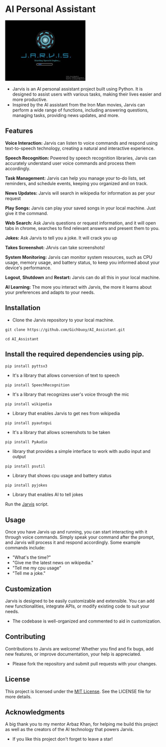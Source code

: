 # AI Personal Assistant
![Jarvis](./img/jarv.jpeg)

- Jarvis is an AI personal assistant project built using Python. It is designed to assist users with various tasks, making their lives easier and more productive.
- Inspired by the AI assistant from the Iron Man movies, Jarvis can perform a wide range of functions, including answering questions, managing tasks, providing news updates, and more.

## Features
**Voice Interaction:** Jarvis can listen to voice commands and respond using text-to-speech technology, creating a natural and interactive experience.

**Speech Recognition:** Powered by speech recognition libraries, Jarvis can accurately understand user voice commands and process them accordingly.

**Task Management:** Jarvis can help you manage your to-do lists, set reminders, and schedule events, keeping you organized and on track.

**News Updates:** Jarvis will search in wikipedia for information as per your request

**Play Songs:** Jarvis can play your saved songs in your local machine. Just give it the command.

**Web Search:** Ask Jarvis questions or request information, and it will open tabs in chrome, searches to find relevant answers and present them to you.

**Jokes:** Ask Jarvis to tell you a joke. It will crack you up

**Takes Screenshot:** JArvis can take screenshots!

**System Monitoring:** Jarvis can monitor system resources, such as CPU usage, memory usage, and battery status, to keep you informed about your device's performance.

**Logout**, **Shutdown** and **Restart:** Jarvis can do all this in your local machine.

**AI Learning:** The more you interact with Jarvis, the more it learns about your preferences and adapts to your needs.


## Installation
- Clone the Jarvis repository to your local machine.
```
git clone https://github.com/Gichbuoy/AI_Assistant.git
```
```
cd AI_Assistant
```


## Install the required dependencies using pip.
```
pip install pyttsx3
```
- It's a library that allows conversion of text to speech

```
pip install SpeechRecognition
```
- It's a library that recognizes user's voice through the mic

```
pip install wikipedia
```
- Library that enables Jarvis to get nes from wikipedia

```
pip install pyautogui
```
- It's a library that allows screenshots to be taken

```
pip install PyAudio
```
- library that provides a simple interface to work with audio input and output

```
pip install psutil
```
- Library that shows cpu usage and battery status

```
pip install pyjokes
```
- Library that enables AI to tell jokes


Run the [Jarvis](jarvis.py) script.



## Usage
Once you have Jarvis up and running, you can start interacting with it through voice commands. 
Simply speak your command after the prompt, and Jarvis will process it and respond accordingly. Some example commands include:

* "What's the time?"
* "Give me the latest news on wikipedia."
* "Tell me my cpu usage"
* "Tell me a joke."


## Customization
Jarvis is designed to be easily customizable and extensible. You can add new functionalities, integrate APIs, or modify existing code to suit your needs.
- The codebase is well-organized and commented to aid in customization.



## Contributing
Contributions to Jarvis are welcome! Whether you find and fix bugs, add new features, or improve documentation, your help is appreciated.
- Please fork the repository and submit pull requests with your changes.



## License
This project is licensed under the [MIT License](LICENSE). See the LICENSE file for more details.


## Acknowledgments
A big thank you to my mentor Arbaz Khan, for helping me build this project as well as the creators of the AI technology that powers Jarvis.

- If you like this project don't forget to leave a star!